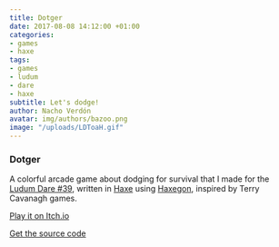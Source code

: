 ```yaml
---
title: Dotger
date: 2017-08-08 14:12:00 +01:00
categories:
- games
- haxe
tags:
- games
- ludum
- dare
- haxe
subtitle: Let's dodge!
author: Nacho Verdón
avatar: img/authors/bazoo.png
image: "/uploads/LDToaH.gif"
---
```


### Dotger

A colorful arcade game about dodging for survival that I made for the [Ludum Dare #39](https://ldjam.com/events/ludum-dare/39/dotger), written in [Haxe](https://haxe.org/) using [Haxegon](https://github.com/haxegon/haxegon), inspired by Terry Cavanagh games.

[Play it on Itch.io](https://bazoo.itch.io/dotger)

[Get the source code](https://github.com/nachoverdon/DotgerHaxegon)